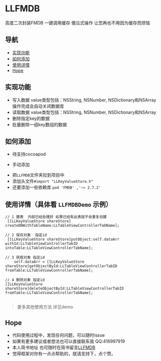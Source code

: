 # LLFMDB
高度二次封装FMDB 一键调用缓存 傻瓜式操作 让您再也不用因为缓存而烦恼

## 导航

* [实现功能](#function)
* [如何添加](#add)
* [使用详情](#detail)
* [Hope](#hope)


## <a id="function"></a>实现功能
* 写入数据  value类型包括：NSString, NSNumber, NSDictionary和NSArray 操作完成会自动关闭数据库
* 读取数据  value类型包括：NSString, NSNumber, NSDictionary和NSArray
* 删除指定key的数据
* 批量删除一组key数组的数据

## <a id="add"></a>如何添加

* 待支持cocoapod

* 手动添加
 - 把`LLFMDB`文件夹拉到项目中
 - 添加头文件`#import "LLKeyValueStore.h"`
 - 还要添加一些依赖库 `pod 'FMDB' ,'~> 2.7.2'`


## <a id="detail"></a>使用详情（具体看 `LLFMDBDemo` 示例）

```
// 1 建表  内部已经处理好 如果已经有此表就不会重复创建
 [[LLKeyValueStore shareStore] createDBWithTableName:LLTableViewControllerTabName];

// 2 保存对象  指定id
 [[LLKeyValueStore shareStore]putObject:self.dataArr withId:LLTableViewControllerTabID intoTable:LLTableViewControllerTabName];

// 3 获取对象 指定id
    self.dataArr = [[LLKeyValueStore shareStore]getObjectById:LLTableViewControllerTabID fromTable:LLTableViewControllerTabName];

// 4 删除对象 指定id
[[LLKeyValueStore shareStore]deleteObjectById:LLTableViewControllerTabID fromTable:LLTableViewControllerTabName];
 
```

>更多其他使用方法 详见demo




## <a id="hope"></a>Hope
* 代码使用过程中，发现任何问题，可以随时issue
* 如果有更多建议或者想法也可以直接联系我 QQ:416997919
* 本人简书地址  也可随时在简书留言[LLFMDB](http://www.jianshu.com/p/54ef9f9f17e9)
* 觉得框架对你有一点点帮助的，就请支持下，点个赞。


